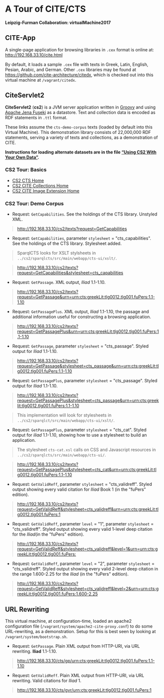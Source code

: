 #  A Tour of CITE/CTS

**Leipzig-Furman Collaboration: virtualMachine2017**

## CITE-App

A single-page application for browsing libraries in `.cex` format is online at: <http://192.168.33.10/cite.html>

By default, it loads a sample `.cex` file with texts in Greek, Latin, English, Pesian, Arabic, and German. Other `.cex` libraries may be found at <https://github.com/cite-architecture/citedx>, which is checked out into this virtual machine at `/vagrant/citedx`.

## CiteServlet2

**CiteServlet2** (**cs2**) is a JVM server application written in [Groovy](http://groovy-lang.org) and using [Apache Jena Fuseki](https://jena.apache.org/documentation/serving_data/) as a datastore. Text and collection data is encoded as RDF statements in `.ttl` format.

These links assume the `cts-demo-corpus` texts (loaded by default into this Virtual Machine). This demonstration library consists of 22,000,000 RDF statements, serving a variety of texts and collections, as a demonstration of CITE.

**Instructions for loading alternate datasets are in the file [“Using CS2 With Your Own Data”](/dev/null).**

### CS2 Tour: Basics

- [CS2 CTS Home](http://192.168.33.10/cs2/ctshome)
- [CS2 CITE Collections Home](http://192.168.33.10/cs2/cchome)
- [CS2 CITE Image Extension Home](http://192.168.33.10/cs2/imghome)

### CS2 Tour: Demo Corpus

- Request: `GetCapabilities`. See the holdings of the CTS library. Unstyled XML.

> <http://192.168.33.10/cs2/texts?request=GetCapabilities>

- Request: `GetCapabilities`, parameter `stylesheet` = "cts_capabilities". See the holdings of the CTS library. Stylesheet added.

> SparqlCTS looks for XSLT stylsheets in `../cs2/sparqlcts/src/main/webapp/cts-ui/xslt/`.

> <http://192.168.33.10/cs2/texts?request=GetCapabilities&stylesheet=cts_capabilities>

- Request: `GetPassage`. XML output, *Iliad* 1.1-1.10.

> <http://192.168.33.10/cs2/texts?request=GetPassage&urn=urn:cts:greekLit:tlg0012.tlg001.fuPers:1.1-1.10>

- Request: `GetPassagePlus`. XML output, *Iliad* 1.1-1.10, the passage and additional information useful for constructing a browsing application.

> <http://192.168.33.10/cs2/texts?request=GetPassagePlus&urn=urn:cts:greekLit:tlg0012.tlg001.fuPers:1.1-1.10>

- Request: `GetPassage`, parameter `stylesheet` = "cts_passage". Styled output for *Iliad* 1.1-1.10.

> <http://192.168.33.10/cs2/texts?request=GetPassage&stylesheet=cts_passage&urn=urn:cts:greekLit:tlg0012.tlg001.fuPers:1.1-1.10>

- Request: `GetPassagePlus`, parameter `stylesheet` = "cts_passage". Styled output for *Iliad* 1.1-1.10.

> <http://192.168.33.10/cs2/texts?request=GetPassagePlus&stylesheet=cts_passage&urn=urn:cts:greeklit:tlg0012.tlg001.fuPers:1.1-1.10>

> This implementation will look for stylesheets in `../cs2/sparqlct/src/main/webapp/cts-ui/xslt/`.

- Request: `GetPassagePlus`, parameter `stylesheet` = "cts_cat". Styled output for *iliad* 1.1-1.10, showing how to use a stylesheet to build an application.

> The stylesheet `cts-cat.xsl` calls on CSS and Javascript resources in `../cs2/sparqlcts/src/main/webapp/cts-ui/`.

> <http://192.168.33.10/cs2/texts?request=GetPassagePlus&stylesheet=cts_cat&urn=urn:cts:greekLit:tlg0012.tlg001.fuPers:1.1-1.10>


- Request: `GetValidReff`, parameter `stylesheet` = "cts_validreff". Styled output showing every valid citation for *Iliad* Book 1 (in the "fuPers" edition).

> <http://192.168.33.10/cs2/texts?request=GetValidReff&stylesheet=cts_validreff&urn=urn:cts:greekLit:tlg0012.tlg001.fuPers:1>

- Request: `GetValidReff`, parameter `level` = "1", parameter `stylesheet` = "cts_validreff". Styled output showing every valid 1-level deep citation for the *Iliad*(in the "fuPers" edition).

> <http://192.168.33.10/cs2/texts?request=GetValidReff&stylesheet=cts_validreff&level=1&urn=urn:cts:greekLit:tlg0012.tlg001.fuPers:>

- Request: `GetValidReff`, parameter `level` = "2", parameter `stylesheet` = "cts_validreff". Styled output showing every valid 2-level deep citation in the range 1.600-2.25 for the *Iliad* (in the "fuPers" edition).

> <http://192.168.33.10/cs2/texts?request=GetValidReff&stylesheet=cts_validreff&level=2&urn=urn:cts:greekLit:tlg0012.tlg001.fuPers:1.600-2.25>

## URL Rewriting

This virtual machine, at configuration-time, loaded an apache2 configuration file (`/vagrant/system/apache2-cite-proxy.conf`) to do some URL-rewriting, as a demonstration. Setup for this is best seen by looking at `/vagrant/system/bootstrap.sh`.

- Request: `GetPassage`. Plain XML output from HTTP-URI, via URL rewriting. **Iliad** 1.1-1.10.

> <http://192.168.33.10/cts/gp/urn:cts:greekLit:tlg0012.tlg001.fuPers:1.1-1.10>

- Request: `GetValidReff`. Plain XML output from HTTP-URI, via URL rewriting. Valid citations for *Iliad* 1.

> <http://192.168.33.10/cts/gvr/urn:cts:greekLit:tlg0012.tlg001.fuPers:1>

